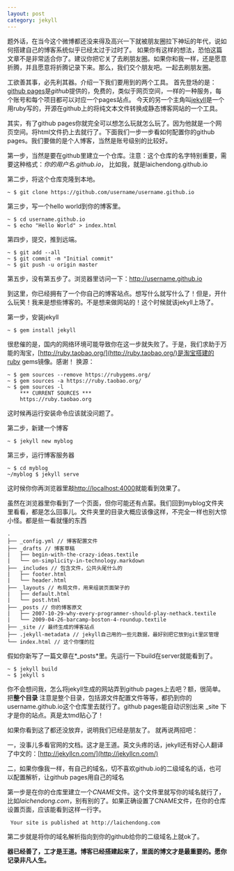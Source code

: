 ```yaml
---
layout: post
category: jekyll
---
```


题外话，在当今这个微博都还没来得及高兴一下就被朋友圈拉下神坛的年代，说如何搭建自己的博客系统似乎已经太过于过时了。
如果你有这样的想法，恐怕这篇文章不是非常适合你了。建议你把它关了去刷朋友圈。如果你和我一样，还是愿意折腾，并且愿意将折腾记录下来。那么，我们交个朋友吧。一起去刷朋友圈。

工欲善其事，必先利其器。介绍一下我们要用到的两个工具。
首先登场的是：[github pages](https://pages.github.com/)是*github*提供的，免费的，类似于网页空间，一样的一种服务，每个账号和每个项目都可以对应一个pages站点。
今天的另一个主角叫[jekyll](http://jekyllrb.com/)是一个用ruby写的，开源在github上的将纯文本文件转换成静态博客网站的一个工具。

其实，有了github pages你就完全可以想怎么玩就怎么玩了。因为他就是一个网页空间。将html文件扔上去就行了。下面我们一步一步看如何配置你的github pages。我们要做的是个人博客，当然是账号级别的比较好。

第一步，当然是要在github里建立一个仓库。注意：这个仓库的名字特别重要，需要这种格式：*你的用户名.github.io*， 比如我，就是laichendong.github.io

第二步，将这个仓库克隆到本地。

	~ $ git clone https://github.com/username/username.github.io

第三步，写一个hello world到你的博客里。

	~ $ cd username.github.io
	~ $ echo "Hello World" > index.html

第四步，提交，推到远端。

	~ $ git add --all
	~ $ git commit -m "Initial commit"
	~ $ git push -u origin master

第五步，没有第五步了。浏览器里访问一下：http://username.github.io

到这里，你已经拥有了一个你自己的博客站点。想写什么就写什么了！但是，开什么玩笑！我来是想些博客的。不是想来做网站的！这个时候就该jekyll上场了。

第一步，安装jekyll
	
	~ $ gem install jekyll

很悲催的是，国内的网络环境可能导致你在这一步就失败了。于是，我们求助于万能的淘宝，[http://ruby.taobao.org/](http://ruby.taobao.org/)是淘宝搭建的ruby gems镜像。感谢！
换源：
	
	~ $ gem sources --remove https://rubygems.org/
	~ $ gem sources -a https://ruby.taobao.org/
	~ $ gem sources -l
		*** CURRENT SOURCES ***
		https://ruby.taobao.org

这时候再运行安装命令应该就没问题了。

第二步，新建一个博客
	
	~ $ jekyll new myblog

第三步，运行博客服务器

	~ $ cd myblog
	~/myblog $ jekyll serve

这时候你你再浏览器里敲[http://localhost:4000](http://localhost:4000)就能看到效果了。

虽然在浏览器里你看到了一个页面，但你可能还有点蒙。我们回到myblog文件夹里看看，都是怎么回事儿。文件夹里的目录大概应该像这样，不完全一样也别大惊小怪。都是些一看就懂的东西 

	.
	├── _config.yml // 博客配置文件
	├── _drafts // 博客草稿
	|   ├── begin-with-the-crazy-ideas.textile
	|   └── on-simplicity-in-technology.markdown
	├── _includes // 包含文件，公共头尾什么的
	|   ├── footer.html
	|   └── header.html
	├── _layouts // 布局文件，用来组装页面架子的
	|   ├── default.html
	|   └── post.html
	├── _posts // 你的博客原文
	|   ├── 2007-10-29-why-every-programmer-should-play-nethack.textile
	|   └── 2009-04-26-barcamp-boston-4-roundup.textile
	├── _site // 最终生成的博客站点
	├── .jekyll-metadata // jekyll自己用的一些元数据，最好别把它放到git里区管理
	└── index.html // 这个你懂的拉

假如你新写了一篇文章在*_posts*里。先运行一下build在server就能看到了。
	
	~ $ jekyll build
	~ $ jekyll s

你不会想问我，怎么将jekyll生成的网站弄到github pages上去吧？额，很简单。把**整个目录** 注意是整个目录，包括源文件配置文件等等，都扔到你的username.github.io这个仓库里去就行了。github pages能自动识别出来 _site 下才是你的站点。真是太tmd贴心了！

如果你看到这了都还没放弃，说明我们已经是朋友了。
就再说两招吧：

一，没事儿多看官网的文档。这才是王道。英文头疼的话，jekyll还有好心人翻译了中文的：[http://jekyllcn.com/](http://jekyllcn.com/)

二，如果你像我一样，有自己的域名，切不喜欢github.io的二级域名的话，也可以配置解析，让github pages用自己的域名

第一步是在你的仓库里建立一个*CNAME*文件。这个文件里就写你的域名就行了，比如*laichendong.com*，别有别的了。如果正确设置了CNAME文件，在你的仓库设置页面，应该能看到这样一行字。

	 Your site is published at http://laichendong.com

第二步就是将你的域名解析指向到你的github给你的二级域名上就ok了。

**器已经善了，工才是王道。博客已经搭建起来了，里面的博文才是最重要的。愿你记录非凡人生。**



